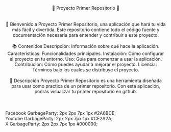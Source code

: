 <div align="center">🌟 Proyecto Primer Repositorio 🌟
  </div>
<br>
<br>
<div align="center">🚀 Bienvenido a Proyecto Primer Repositorio, una aplicación que hará tu vida más fácil y divertida. Este repositorio contiene todo el código fuente y documentación necesaria para entender y contribuir a este proyecto.
<br>
<br>
  </div>

<div align="center">📚 Contenidos
Descripción: Información sobre qué hace la aplicación.
Características: Funcionalidades principales.
Instalación: Cómo configurar el proyecto en tu entorno.
Uso: Guía para comenzar a usar la aplicación.
Contribución: Cómo puedes ayudar a mejorar el proyecto.
Licencia: Términos bajo los cuales se distribuye el proyecto.
<br>
<br>
  </div>

<div align="center">📜 Descripción
Proyecto Primer Repositorio es una herramienta diseñada para usar como practica de un primer repositorio. Con esta aplicación, podrás visualizar tu primer repositorio en github.
</div>
<br>
<br>
<br>
Facebook GarbageParty: 2px 2px 7px 1px #2A6BCE;
<br>
Youtube GarbageParty: 2px 2px 7px 1px #CE2A2A;
<br>
X GarbageParty: 2px 2px 7px 1px #000000;
